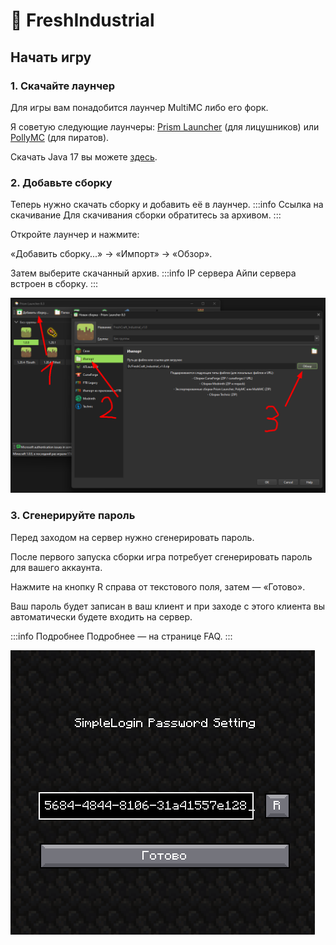 # 🍇 FreshIndustrial

## Начать игру

### 1. Скачайте лаунчер

Для игры вам понадобится лаунчер MultiMC либо его форк.

Я советую следующие лаунчеры: [Prism Launcher](https://prismlauncher.org/download/?from=button) (для лицушников) или [PollyMC](https://github.com/fn2006/PollyMC/releases) (для пиратов).

Скачать Java 17 вы можете [здесь](https://adoptium.net/temurin/releases/?version=17&os=windows&arch=x64&package=jdk).

### 2. Добавьте сборку

Теперь нужно скачать сборку и добавить её в лаунчер.
:::info Ссылка на скачивание
Для скачивания сборки обратитесь за архивом.
:::
<div style={{ display: 'flex' }}><div style={{ flex: 1, paddingRight: '20px' }}>
Откройте лаунчер и нажмите:

«Добавить сборку...» -> «Импорт» -> «Обзор».

Затем выберите скачанный архив.
:::info IP сервера
Айпи сервера встроен в сборку.
:::
</div>
<div style={{ flex: 1, display: 'flex', alignItems: 'center', justifyContent: 'center' }}>
<img className="expand" style={{ width: '100%' }} src="/img/modded/freshindustrial/prism.png" />
</div></div>

### 3. Сгенерируйте пароль

Перед заходом на сервер нужно сгенерировать пароль.

<div style={{ display: 'flex' }}><div style={{ flex: 1, paddingRight: '20px' }}>

После первого запуска сборки игра потребует сгенерировать пароль для вашего аккаунта.

Нажмите на кнопку R справа от текстового поля, затем — «Готово».

Ваш пароль будет записан в ваш клиент и при заходе с этого клиента вы автоматически будете входить на сервер.

:::info Подробнее
Подробнее — на странице FAQ.
:::

</div>
<div style={{ flex: 1, display: 'flex', alignItems: 'center', justifyContent: 'center' }}>
<img className="expand" style={{ width: '100%' }} src="/img/modded/freshindustrial/password.png" />
</div></div>
